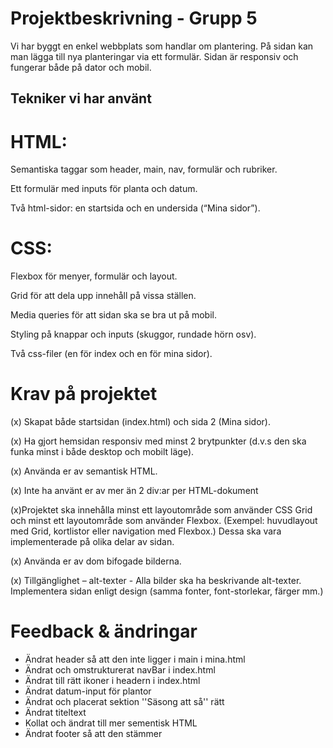 
# Projektbeskrivning - Grupp 5

Vi har byggt en enkel webbplats som handlar om plantering. På sidan kan man lägga till nya planteringar via ett formulär. Sidan är responsiv och fungerar både på dator och mobil.

## Tekniker vi har använt

# HTML:

Semantiska taggar som  header, main, nav, formulär och rubriker.

Ett formulär med inputs för planta och datum.

Två html-sidor: en startsida och en undersida (“Mina sidor”).

# CSS:

Flexbox för menyer, formulär och layout.

Grid för att dela upp innehåll på vissa ställen.

Media queries för att sidan ska se bra ut på mobil.

Styling på knappar och inputs (skuggor, rundade hörn osv).

Två css-filer (en för index och en för mina sidor).

# Krav på projektet

(x) Skapat både startsidan (index.html) och sida 2 (Mina sidor).

(x) Ha gjort hemsidan responsiv med minst 2 brytpunkter (d.v.s den ska funka minst i både desktop och mobilt läge).

(x) Använda er av semantisk HTML. 

(x) Inte ha använt er av mer än 2 div:ar per HTML-dokument

(x)Projektet ska innehålla minst ett layoutområde som använder CSS Grid och minst ett layoutområde som använder Flexbox. (Exempel: huvudlayout med Grid, kortlistor eller navigation med Flexbox.) Dessa ska vara implementerade på olika delar av sidan.

(x) Använda er av dom bifogade bilderna.

(x) Tillgänglighet – alt-texter - Alla bilder ska ha beskrivande alt-texter.
Implementera sidan enligt design (samma fonter, font-storlekar, färger mm.) 

# Feedback & ändringar

- Ändrat header så att den inte ligger i main i mina.html
- Ändrat och omstrukturerat navBar i index.html 
- Ändrat till rätt ikoner i headern i index.html
- Ändrat datum-input för plantor
- Ändrat och placerat sektion ''Säsong att så'' rätt
- Ändrat titeltext
- Kollat och ändrat till mer sementisk HTML
- Ändrat footer så att den stämmer
